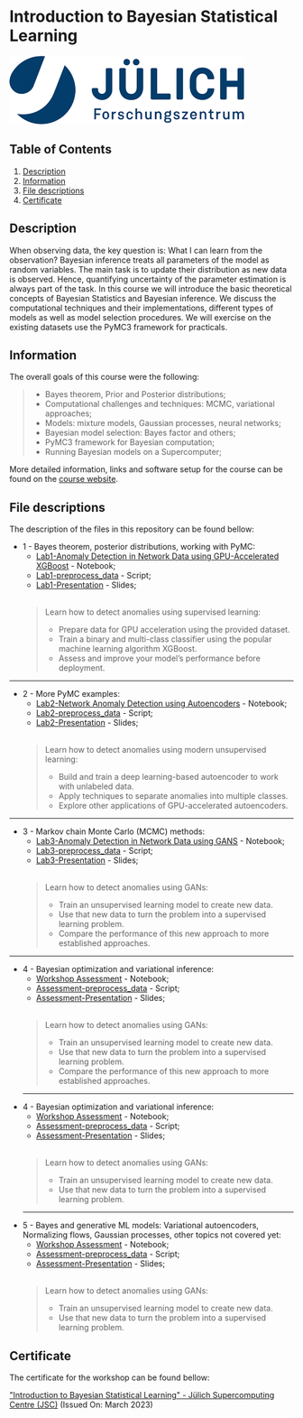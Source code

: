 #  Introduction to Bayesian Statistical Learning
![Course](images/banner.png)

## Table of Contents
1. [Description](#description)
2. [Information](#information)
3. [File descriptions](#files)
4. [Certificate](#certificate)

<a name="descripton"></a>
## Description

When observing data, the key question is: What I can learn from the observation? Bayesian inference treats all parameters of the model as random variables. The main task is to update their distribution as new data is observed. Hence, quantifying uncertainty of the parameter estimation is always part of the task. In this course we will introduce the basic theoretical concepts of Bayesian Statistics and Bayesian inference. We discuss the computational techniques and their implementations, different types of models as well as model selection procedures. We will exercise on the existing datasets use the PyMC3 framework for practicals.

<a name="information"></a>
## Information

The overall goals of this course were the following:
> - Bayes theorem, Prior and Posterior distributions;
> - Computational challenges and techniques: MCMC, variational approaches;
> - Models: mixture models, Gaussian processes, neural networks;
> - Bayesian model selection: Bayes factor and others;
> - PyMC3 framework for Bayesian computation;
> - Running Bayesian models on a Supercomputer;

More detailed information, links and software setup for the course can be found on the [course website](https://notes.desy.de/75r5l7QJQu6pVqHBFjYEzw?view).

<a name="files"></a>
## File descriptions

The description of the files in this repository can be found bellow:
- 1 - Bayes theorem, posterior distributions, working with PyMC:
  - [Lab1-Anomaly Detection in Network Data using GPU-Accelerated XGBoost](https://github.com/HROlive/Applications-of-AI-for-Anomaly-Detection/blob/main/Lab1-Anomaly%20Detection%20in%20Network%20Data%20using%20GPU-Accelerated%20XGBoost.ipynb) - Notebook;
  - [Lab1-preprocess_data](https://github.com/HROlive/Applications-of-AI-for-Anomaly-Detection/blob/main/Lab1-preprocess_data.py) - Script;
  - [Lab1-Presentation](https://github.com/HROlive/Applications-of-AI-for-Anomaly-Detection/blob/main/Lab1-Presentation.pptx) - Slides;
<br></br>
  > Learn how to detect anomalies using supervised learning:
    > - Prepare data for GPU acceleration using the provided dataset.
    > - Train a binary and multi-class classifier using the popular machine learning algorithm XGBoost.
    > - Assess and improve your model’s performance before deployment.
______________
- 2 - More PyMC examples:
  - [Lab2-Network Anomaly Detection using Autoencoders](https://github.com/HROlive/Applications-of-AI-for-Anomaly-Detection/blob/main/Lab2-Network%20Anomaly%20Detection%20using%20Autoencoders.ipynb) - Notebook;
  - [Lab2-preprocess_data](https://github.com/HROlive/Applications-of-AI-for-Anomaly-Detection/blob/main/Lab2-preprocess_data.py) - Script;
  - [Lab2-Presentation](https://github.com/HROlive/Applications-of-AI-for-Anomaly-Detection/blob/main/Lab2-Presentation.pptx) - Slides;
<br></br>
  > Learn how to detect anomalies using modern unsupervised learning:
    > - Build and train a deep learning-based autoencoder to work with unlabeled data.
    > - Apply techniques to separate anomalies into multiple classes.
    > - Explore other applications of GPU-accelerated autoencoders.
______________
- 3 - Markov chain Monte Carlo (MCMC) methods:
  - [Lab3-Anomaly Detection in Network Data using GANS](https://github.com/HROlive/Applications-of-AI-for-Anomaly-Detection/blob/main/Lab3-Anomaly%20Detection%20in%20Network%20Data%20using%20GANS.ipynb) - Notebook;
  - [Lab3-preprocess_data](https://github.com/HROlive/Applications-of-AI-for-Anomaly-Detection/blob/main/Lab3-preprocess_data.py) - Script;
  - [Lab3-Presentation](https://github.com/HROlive/Applications-of-AI-for-Anomaly-Detection/blob/main/Lab3-Presentation.pptx) - Slides;
<br></br>
  > Learn how to detect anomalies using GANs:
    > - Train an unsupervised learning model to create new data.
    > - Use that new data to turn the problem into a supervised learning problem.
    > - Compare the performance of this new approach to more established approaches.
______________
- 4 - Bayesian optimization and variational inference:
  - [Workshop Assessment](https://github.com/HROlive/Applications-of-AI-for-Anomaly-Detection/blob/main/Assessment.ipynb) - Notebook;
  - [Assessment-preprocess_data](https://github.com/HROlive/Applications-of-AI-for-Anomaly-Detection/blob/main/Assessment-preprocess_data.py) - Script;
  - [Assessment-Presentation](https://github.com/HROlive/Applications-of-AI-for-Anomaly-Detection/blob/main/Assessment-Presentation.pptx) - Slides;
<br></br>
  > Learn how to detect anomalies using GANs:
    > - Train an unsupervised learning model to create new data.
    > - Use that new data to turn the problem into a supervised learning problem.
    > - Compare the performance of this new approach to more established approaches.
    ______________
- 4 - Bayesian optimization and variational inference:
  - [Workshop Assessment](https://github.com/HROlive/Applications-of-AI-for-Anomaly-Detection/blob/main/Assessment.ipynb) - Notebook;
  - [Assessment-preprocess_data](https://github.com/HROlive/Applications-of-AI-for-Anomaly-Detection/blob/main/Assessment-preprocess_data.py) - Script;
  - [Assessment-Presentation](https://github.com/HROlive/Applications-of-AI-for-Anomaly-Detection/blob/main/Assessment-Presentation.pptx) - Slides;
<br></br>
  > Learn how to detect anomalies using GANs:
    > - Train an unsupervised learning model to create new data.
    > - Use that new data to turn the problem into a supervised learning problem.
    ______________
- 5 - Bayes and generative ML models: Variational autoencoders, Normalizing flows, Gaussian processes, other topics not covered yet:
  - [Workshop Assessment](https://github.com/HROlive/Applications-of-AI-for-Anomaly-Detection/blob/main/Assessment.ipynb) - Notebook;
  - [Assessment-preprocess_data](https://github.com/HROlive/Applications-of-AI-for-Anomaly-Detection/blob/main/Assessment-preprocess_data.py) - Script;
  - [Assessment-Presentation](https://github.com/HROlive/Applications-of-AI-for-Anomaly-Detection/blob/main/Assessment-Presentation.pptx) - Slides;
<br></br>
  > Learn how to detect anomalies using GANs:
    > - Train an unsupervised learning model to create new data.
    > - Use that new data to turn the problem into a supervised learning problem.

<a name="certificate"></a>
## Certificate

The certificate for the workshop can be found bellow:

["Introduction to Bayesian Statistical Learning" - Jülich Supercomputing Centre (JSC)]() (Issued On: March 2023)
